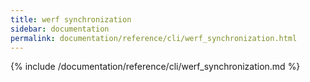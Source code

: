 ```yaml
---
title: werf synchronization
sidebar: documentation
permalink: documentation/reference/cli/werf_synchronization.html
---
```


{% include /documentation/reference/cli/werf_synchronization.md %}
